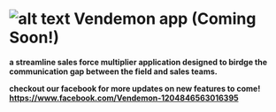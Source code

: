 #  ![alt text](https://raw.githubusercontent.com/username/projectname/branch/path/to/img.png) Vendemon app <strong>(Coming Soon!)<strong>
a streamline sales force multiplier application designed to birdge the communication gap between the field and sales teams. 

checkout our facebook for more updates on new features to come! https://www.facebook.com/Vendemon-1204846563016395
